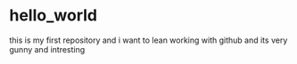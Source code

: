 # hello_world
this is my first repository and i want to lean working with github and its very gunny and intresting
